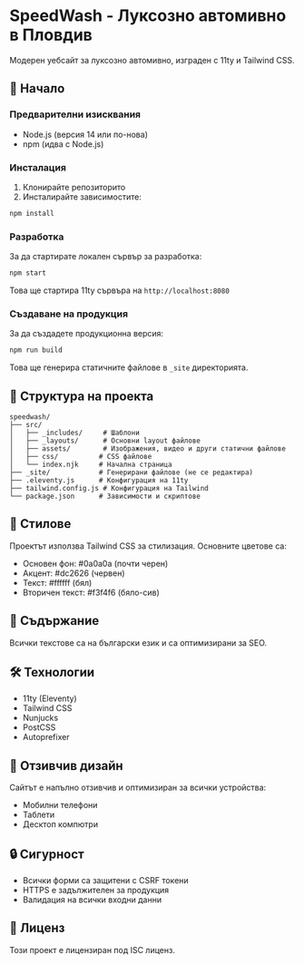# SpeedWash - Луксозно автомивно в Пловдив

Модерен уебсайт за луксозно автомивно, изграден с 11ty и Tailwind CSS.

## 🚀 Начало

### Предварителни изисквания

- Node.js (версия 14 или по-нова)
- npm (идва с Node.js)

### Инсталация

1. Клонирайте репозиторито
2. Инсталирайте зависимостите:
```bash
npm install
```

### Разработка

За да стартирате локален сървър за разработка:

```bash
npm start
```

Това ще стартира 11ty сървъра на `http://localhost:8080`

### Създаване на продукция

За да създадете продукционна версия:

```bash
npm run build
```

Това ще генерира статичните файлове в `_site` директорията.

## 📁 Структура на проекта

```
speedwash/
├── src/
│   ├── _includes/     # Шаблони
│   ├── _layouts/      # Основни layout файлове
│   ├── assets/        # Изображения, видео и други статични файлове
│   ├── css/          # CSS файлове
│   └── index.njk     # Начална страница
├── _site/            # Генерирани файлове (не се редактира)
├── .eleventy.js      # Конфигурация на 11ty
├── tailwind.config.js # Конфигурация на Tailwind
└── package.json      # Зависимости и скриптове
```

## 🎨 Стилове

Проектът използва Tailwind CSS за стилизация. Основните цветове са:

- Основен фон: #0a0a0a (почти черен)
- Акцент: #dc2626 (червен)
- Текст: #ffffff (бял)
- Вторичен текст: #f3f4f6 (бяло-сив)

## 📝 Съдържание

Всички текстове са на български език и са оптимизирани за SEO.

## 🛠 Технологии

- 11ty (Eleventy)
- Tailwind CSS
- Nunjucks
- PostCSS
- Autoprefixer

## 📱 Отзивчив дизайн

Сайтът е напълно отзивчив и оптимизиран за всички устройства:
- Мобилни телефони
- Таблети
- Десктоп компютри

## 🔒 Сигурност

- Всички форми са защитени с CSRF токени
- HTTPS е задължителен за продукция
- Валидация на всички входни данни

## 📄 Лиценз

Този проект е лицензиран под ISC лиценз. 